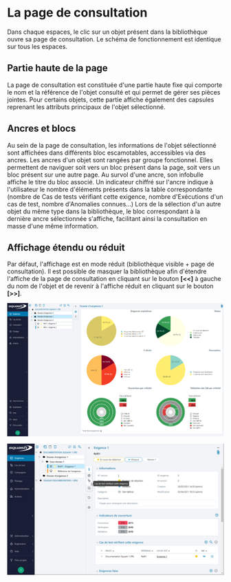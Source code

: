 # La page de consultation

Dans chaque espaces, le clic sur un objet présent dans la bibliothèque ouvre sa page de consultation. Le schéma de fonctionnement est identique sur tous les espaces.

## Partie haute de la page

La page de consultation est constituée d'une partie haute fixe qui comporte le nom et la référence de l'objet consulté et qui permet de gérer ses pièces jointes.
Pour certains objets, cette partie affiche également des capsules reprenant les attributs principaux de l'objet sélectionné.

## Ancres et blocs

Au sein de la page de consultation, les informations de l'objet sélectionné sont affichées dans différents bloc escamotables, accessibles via des ancres.
Les ancres d'un objet sont rangées par groupe fonctionnel. Elles permettent de naviguer soit vers un bloc présent dans la page, soit vers un bloc présent sur une autre page.
Au survol d'une ancre, son infobulle affiche le titre du bloc associé. 
Un indicateur chiffré sur l'ancre indique à l'utilisateur le nombre d'éléments présents dans la table correspondante (nombre de Cas de tests vérifiant cette exigence, nombre d'Exécutions d'un cas de test, nombre d'Anomalies connues...)
Lors de la sélection d'un autre objet du même type dans la bibliothèque, le bloc correspondant à la dernière ancre sélectionnée s'affiche, facilitant ainsi la consultation en masse d'une même information.

## Affichage étendu ou réduit

Par défaut, l'affichage est en mode réduit (bibliothèque visible + page de consultation). Il est possible de masquer la bibliothèque afin d'étendre l'affiche de la page de consultation en cliquant sur le bouton **[<<]** à gauche du nom de l'objet et de revenir à l'affiche réduit en cliquant sur le bouton **[>>]**.

![consultation-dossier-fr](resources/consultation-dossier-fr.png)

![consultation-exig-fr](resources/consultation-exig-fr.png)


<!--stackedit_data:
eyJoaXN0b3J5IjpbOTU5NzA2OTIxXX0=
-->
